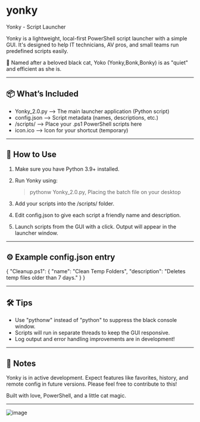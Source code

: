 # yonky

  Yonky - Script Launcher


Yonky is a lightweight, local-first PowerShell script launcher with a simple GUI.
It's designed to help IT technicians, AV pros, and small teams run predefined scripts easily.

🐾 Named after a beloved black cat, Yoko (Yonky,Bonk,Bonky) is as "quiet" and efficient as she is.

-------------------------------------
📦 What’s Included
-------------------------------------
- Yonky_2.0.py        --> The main launcher application (Python script)
- config.json         --> Script metadata (names, descriptions, etc.)
- /scripts/           --> Place your .ps1 PowerShell scripts here
- icon.ico            --> Icon for your shortcut (temporary)

-------------------------------------
🧠 How to Use
-------------------------------------
1. Make sure you have Python 3.9+ installed.

2. Run Yonky using:
   > pythonw Yonky_2.0.py,
   > Placing the batch file on your desktop


3. Add your scripts into the /scripts/ folder.

4. Edit config.json to give each script a friendly name and description.

5. Launch scripts from the GUI with a click. Output will appear in the launcher window.

-------------------------------------
⚙️ Example config.json entry
-------------------------------------
{
  "Cleanup.ps1": {
    "name": "Clean Temp Folders",
    "description": "Deletes temp files older than 7 days."
  }
}

-------------------------------------
🛠 Tips
-------------------------------------
- Use "pythonw" instead of "python" to suppress the black console window.
- Scripts will run in separate threads to keep the GUI responsive.
- Log output and error handling improvements are in development!

-------------------------------------
📌 Notes
-------------------------------------
Yonky is in active development. Expect features like favorites, history, and remote config in future versions. Please feel free to contribute to this!

Built with love, PowerShell, and a little cat magic.

-------------------------------------



![image](https://github.com/user-attachments/assets/125dba38-2675-4bc1-89dc-f9ed5f1a70b9)
